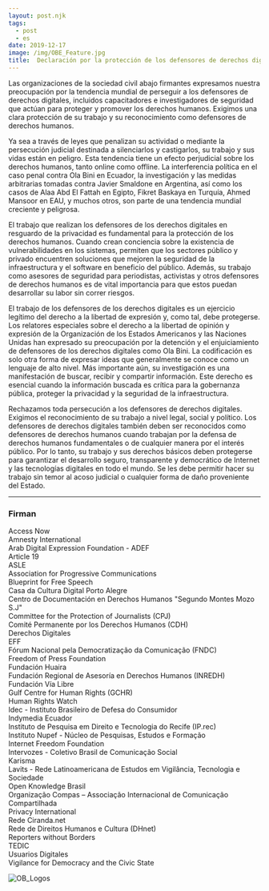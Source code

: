 ```yaml
---
layout: post.njk
tags:
  - post
  - es
date: 2019-12-17
image: /img/OBE_Feature.jpg
title:  Declaración por la protección de los defensores de derechos digitales
---
```



Las organizaciones de la sociedad civil abajo firmantes expresamos nuestra preocupación por la tendencia mundial de perseguir a los defensores de derechos digitales, incluidos capacitadores e investigadores de seguridad que actúan para proteger y promover los derechos humanos. Exigimos una clara protección de su trabajo y su reconocimiento como defensores de derechos humanos.

Ya sea a través de leyes que penalizan su actividad o mediante la persecución judicial destinada a silenciarlos y castigarlos, su trabajo y sus vidas están en peligro. Esta tendencia tiene un efecto perjudicial sobre los derechos humanos, tanto online como offline. La interferencia política en el caso penal contra Ola Bini en Ecuador, la investigación y las medidas arbitrarias tomadas contra Javier Smaldone en Argentina, así como los casos de Alaa Abd El Fattah en Egipto, Fikret Baskaya en Turquía, Ahmed Mansoor en EAU, y muchos otros, son parte de una tendencia mundial creciente y peligrosa.

El trabajo que realizan los defensores de los derechos digitales en resguardo de la privacidad es fundamental para la protección de los derechos humanos. Cuando crean conciencia sobre la existencia de vulnerabilidades en los sistemas, permiten que los sectores público y privado encuentren soluciones que mejoren la seguridad de la infraestructura y el software en beneficio del público. Además, su trabajo como asesores de seguridad para periodistas, activistas y otros defensores de derechos humanos es de vital importancia para que estos puedan desarrollar su labor sin correr riesgos.

El trabajo de los defensores de los derechos digitales es un ejercicio legítimo del derecho a la libertad de expresión y, como tal, debe protegerse. Los relatores especiales sobre el derecho a la libertad de opinión y expresión de la Organización de los Estados Americanos y las Naciones Unidas han expresado su preocupación por la detención y el enjuiciamiento de defensores de los derechos digitales como Ola Bini. La codificación es solo otra forma de expresar ideas que generalmente se conoce como un lenguaje de alto nivel. Más importante aún, su investigación es una manifestación de buscar, recibir y compartir información. Este derecho es esencial cuando la información buscada es crítica para la gobernanza pública, proteger la privacidad y la seguridad de la infraestructura.

Rechazamos toda persecución a los defensores de derechos digitales. Exigimos el reconocimiento de su trabajo a nivel legal, social y político. Los defensores de derechos digitales también deben ser reconocidos como defensores de derechos humanos cuando trabajan por la defensa de derechos humanos fundamentales o de cualquier manera por el interés público. Por lo tanto, su trabajo y sus derechos básicos deben protegerse para garantizar el desarrollo seguro, transparente y democrático de Internet y las tecnologías digitales en todo el mundo. Se les debe permitir hacer su trabajo sin temor al acoso judicial o cualquier forma de daño proveniente del Estado.


---
### Firman

Access Now  
Amnesty International  
Arab Digital Expression Foundation - ADEF  
Article 19  
ASLE  
Association for Progressive Communications  
Blueprint for Free Speech  
Casa da Cultura Digital Porto Alegre  
Centro de Documentación en Derechos Humanos "Segundo Montes Mozo S.J"  
Committee for the Protection of Journalists (CPJ)  
Comité Permanente por los Derechos Humanos (CDH)  
Derechos Digitales  
EFF  
Fórum Nacional pela Democratização da Comunicação (FNDC)  
Freedom of Press Foundation  
Fundación Huaira  
Fundación Regional de Asesoría en Derechos Humanos (INREDH)  
Fundación Vía Libre  
Gulf Centre for Human Rights (GCHR)  
Human Rights Watch  
Idec - Instituto Brasileiro de Defesa do Consumidor  
Indymedia Ecuador  
Instituto de Pesquisa em Direito e Tecnologia do Recife (IP.rec)  
Instituto Nupef - Núcleo de Pesquisas, Estudos e Formação  
Internet Freedom Foundation  
Intervozes - Coletivo Brasil de Comunicação Social  
Karisma  
Lavits - Rede Latinoamericana de Estudos em Vigilância, Tecnologia e Sociedade  
Open Knowledge Brasil  
Organização Compas – Associação Internacional de Comunicação Compartilhada  
Privacy International  
Rede Ciranda.net  
Rede de Direitos Humanos e Cultura (DHnet)  
Reporters without Borders  
TEDIC  
Usuarios Digitales  
Vigilance for Democracy and the Civic State  

![OB_Logos](/img/OB_Logos.png)



